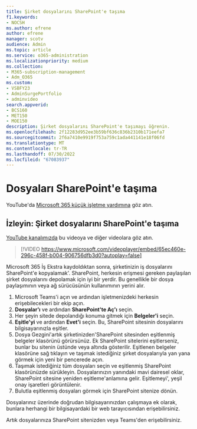 ```yaml
---
title: Şirket dosyalarını SharePoint'e taşıma
f1.keywords:
- NOCSH
ms.author: efrene
author: efrene
manager: scotv
audience: Admin
ms.topic: article
ms.service: o365-administration
ms.localizationpriority: medium
ms.collection:
- M365-subscription-management
- Adm_O365
ms.custom:
- VSBFY23
- AdminSurgePortfolio
- adminvideo
search.appverid:
- BCS160
- MET150
- MOE150
description: Şirket dosyalarını SharePoint'e taşımayı öğrenin.
ms.openlocfilehash: 2f12283d952ee3b59bf636c836b2310b171eefa7
ms.sourcegitcommit: 2f6a7410e9919f753a759c1ada441141e18f06fd
ms.translationtype: MT
ms.contentlocale: tr-TR
ms.lasthandoff: 07/30/2022
ms.locfileid: "67083937"
---
```

# <a name="move-files-to-sharepoint"></a>Dosyaları SharePoint'e taşıma

YouTube'da [Microsoft 365 küçük işletme yardımına](https://go.microsoft.com/fwlink/?linkid=2197659) göz atın.

## <a name="watch-move-company-files-to-sharepoint"></a>İzleyin: Şirket dosyalarını SharePoint'e taşıma

[YouTube kanalımızda](https://go.microsoft.com/fwlink/?linkid=2198210) bu videoya ve diğer videolara göz atın.

> [!VIDEO https://www.microsoft.com/videoplayer/embed/65ec460e-296c-458f-b004-906756dfb3d0?autoplay=false]

Microsoft 365 İş Ekstra kaydoldıktan sonra, şirketinizin iş dosyalarını SharePoint'e kopyalamak&#39;. SharePoint, herkesin erişmesi gereken paylaşılan şirket dosyalarını depolamak için iyi bir yerdir. Bu genellikle bir dosya paylaşımının veya ağ sürücüsünün kullanımının yerini alır.

1. Microsoft Teams'i açın ve ardından işletmenizdeki herkesin erişebilecekleri bir ekip açın.
2. **Dosyalar'ı** ve ardından **SharePoint'te Aç'ı** seçin.
3. Her şeyin sitede depolandığı konuma gitmek için  **Belgeler'i** seçin.
4. **Eşitle'yi** ve ardından **Evet'i** seçin. Bu, SharePoint sitesinin dosyalarını bilgisayarınızla eşitler.
5. Dosya Gezgini&#39;artık şirketinizden&#39;SharePoint sitesinden eşitlenmiş belgeler klasörünü görürsünüz. Ek SharePoint sitelerini eşitlerseniz, bunlar bu sitenin üstünde veya altında gösterilir. Eşitlenen belgeler klasörüne sağ tıklayın ve taşımak istediğiniz şirket dosyalarıyla yan yana görmek için yeni bir pencerede açın.
6. Taşımak istediğiniz tüm dosyaları seçin ve eşitlenmiş SharePoint klasörünüzde sürükleyin. Dosyalarınızın yanındaki mavi dairesel oklar, SharePoint sitesine yeniden eşitleme&#39;anlamına gelir. Eşitlemeyi&#39;, yeşil onay işaretleri görüntülenir.
7. Bulutla eşitlenmiş dosyaları görmek için SharePoint sitenize dönün.

Dosyalarınız üzerinde doğrudan bilgisayarınızdan çalışmaya ek olarak, bunlara herhangi bir bilgisayardaki bir web tarayıcısından erişebilirsiniz.

Artık dosyalarınıza SharePoint sitenizden veya Teams'den erişebilirsiniz.